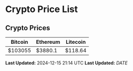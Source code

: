# Crypto Price List

## Crypto Prices
| Bitcoin | Ethereum | Litecoin |
| ------- | -------- | -------- |
| $103055 | $3880.1 | $118.64 |
**Last Updated:** 2024-12-15 21:14 UTC
**Last Updated:** $DATE$
